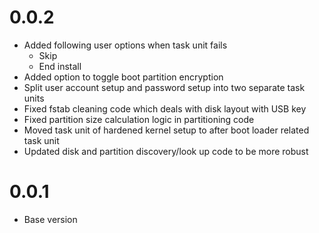 # 0.0.2
- Added following user options when task unit fails
  - Skip
  - End install
- Added option to toggle boot partition encryption
- Split user account setup and password setup into two separate task units
- Fixed fstab cleaning code which deals with disk layout with USB key
- Fixed partition size calculation logic in partitioning code
- Moved task unit of hardened kernel setup to after boot loader related task unit
- Updated disk and partition discovery/look up code to be more robust

# 0.0.1
- Base version
